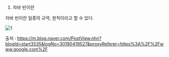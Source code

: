 
1. 자바 빈이란

자바 빈이란 일종의 규약, 원칙이라고 할 수 있다.

![1](https://user-images.githubusercontent.com/49984996/75085087-f397e800-5568-11ea-816f-b01e5e5ee816.jpg)

출처 : https://m.blog.naver.com/PostView.nhn?blogId=start3535&logNo=30190419527&proxyReferer=https%3A%2F%2Fwww.google.com%2F
